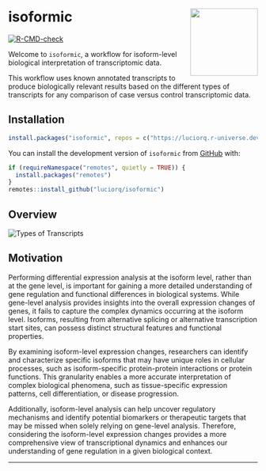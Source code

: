 
# isoformic <img src="man/figures/logo.png" align="right" height="136" />

<!-- badges: start -->
[![R-CMD-check](https://github.com/luciorq/isoformic/actions/workflows/R-CMD-check.yaml/badge.svg)](https://github.com/luciorq/isoformic/actions/workflows/R-CMD-check.yaml)
<!-- badges: end -->

Welcome to `isoformic`, a workflow for isoform-level biological interpretation of transcriptomic data.

This workflow uses known annotated transcripts to produce biologically relevant results based on the different types of transcripts for any comparison of case versus control transcriptomic data.

## Installation

```r
install.packages("isoformic", repos = c("https://luciorq.r-universe.dev", getOption("repos")))
```

You can install the development version of `isoformic` from [GitHub][github-ref] with:

```r
if (requireNamespace("remotes", quietly = TRUE)) {
  install.packages("remotes")
}
remotes::install_github("luciorq/isoformic")
```

## Overview

![Types of Transcripts](https://i.imgur.com/UWoAr0k.png)

## Motivation

Performing differential expression analysis at the isoform level, rather than at the gene level,
is important for gaining a more detailed understanding of gene regulation and functional differences in biological systems.
While gene-level analysis provides insights into the overall expression changes of genes, it fails to capture the complex dynamics occurring at the isoform level.
Isoforms, resulting from alternative splicing or alternative transcription start sites, can possess distinct structural features and functional properties.

By examining isoform-level expression changes, researchers can identify and characterize specific isoforms that may have unique roles in cellular processes, such as isoform-specific protein-protein interactions or protein functions.
This granularity enables a more accurate interpretation of complex biological phenomena, such as tissue-specific expression patterns, cell differentiation, or disease progression.

Additionally, isoform-level analysis can help uncover regulatory mechanisms and identify potential biomarkers or therapeutic targets that may be missed when solely relying on gene-level analysis.
Therefore, considering the isoform-level expression changes provides a more comprehensive view of transcriptional dynamics and enhances our understanding of gene regulation in a given biological context.

---

[github-ref]: https://github.com/

